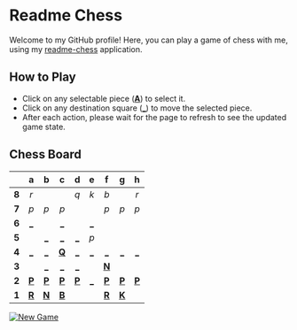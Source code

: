 # Readme Chess

Welcome to my GitHub profile! Here, you can play a game of chess with me, using my [readme-chess](https://github.com/grim-kalman/readme-chess) application.

## How to Play

- Click on any selectable piece ([**A**]()) to select it.
- Click on any destination square ([**_**]()) to move the selected piece.
- After each action, please wait for the page to refresh to see the updated game state.

## Chess Board
|     |  a  |  b  |  c  |  d  |  e  |  f  |  g  |  h  |
|:---:|:---:|:---:|:---:|:---:|:---:|:---:|:---:|:---:|
|  **8**  |  _r_  |     |     |  _q_  |  _k_  |  _b_  |     |  _r_  |
|  **7**  |  _p_  |  _p_  |  _p_  |     |     |  _p_  |  _p_  |  _p_  |
|  **6**  |  [_](https://rust-readme-chess.duckdns.org/play?mv=c4a6)  |     |  [_](https://rust-readme-chess.duckdns.org/play?mv=c4c6)  |     |  [_](https://rust-readme-chess.duckdns.org/play?mv=c4e6)  |     |     |     |
|  **5**  |     |  [_](https://rust-readme-chess.duckdns.org/play?mv=c4b5)  |  [_](https://rust-readme-chess.duckdns.org/play?mv=c4c5)  |  [_](https://rust-readme-chess.duckdns.org/play?mv=c4d5)  |  _p_  |     |     |     |
|  **4**  |  [_](https://rust-readme-chess.duckdns.org/play?mv=c4a4)  |  [_](https://rust-readme-chess.duckdns.org/play?mv=c4b4)  |  [**Q**](https://rust-readme-chess.duckdns.org/select?square=c4)  |  [_](https://rust-readme-chess.duckdns.org/play?mv=c4d4)  |  [_](https://rust-readme-chess.duckdns.org/play?mv=c4e4)  |  [_](https://rust-readme-chess.duckdns.org/play?mv=c4f4)  |  [_](https://rust-readme-chess.duckdns.org/play?mv=c4g4)  |  [_](https://rust-readme-chess.duckdns.org/play?mv=c4h4)  |
|  **3**  |     |  [_](https://rust-readme-chess.duckdns.org/play?mv=c4b3)  |  [_](https://rust-readme-chess.duckdns.org/play?mv=c4c3)  |  [_](https://rust-readme-chess.duckdns.org/play?mv=c4d3)  |     |  [**N**](https://rust-readme-chess.duckdns.org/select?square=f3)  |     |     |
|  **2**  |  [**P**](https://rust-readme-chess.duckdns.org/select?square=a2)  |  [**P**](https://rust-readme-chess.duckdns.org/select?square=b2)  |  [**P**](https://rust-readme-chess.duckdns.org/select?square=c2)  |  [**P**](https://rust-readme-chess.duckdns.org/select?square=d2)  |  [_](https://rust-readme-chess.duckdns.org/play?mv=c4e2)  |  [**P**](https://github.com/grim-kalman)  |  [**P**](https://rust-readme-chess.duckdns.org/select?square=g2)  |  [**P**](https://rust-readme-chess.duckdns.org/select?square=h2)  |
|  **1**  |  [**R**](https://github.com/grim-kalman)  |  [**N**](https://rust-readme-chess.duckdns.org/select?square=b1)  |  [**B**](https://github.com/grim-kalman)  |     |     |  [**R**](https://rust-readme-chess.duckdns.org/select?square=f1)  |  [**K**](https://rust-readme-chess.duckdns.org/select?square=g1)  |     |

[![New Game](https://img.shields.io/badge/New_Game-4CAF50)](https://rust-readme-chess.duckdns.org/new)